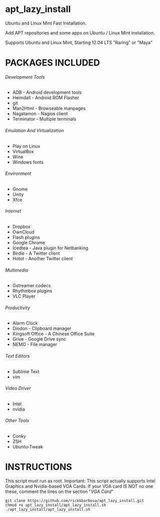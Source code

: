 apt_lazy_install
================

Ubuntu and Linux Mint Fast Installation.

Add APT repositories and some apps on Ubuntu / Linux Mint installation.

Supports Ubuntu and Linux Mint, Starting 12.04 LTS "Raring" or "Maya"


PACKAGES INCLUDED
=================

###### Development Tools
* ADB - Android development tools
* Heimdall - Android ROM Flasher
* git
* Man2Html - Browseable manpages
* Nagstamon - Nagios client
* Terminator - Multiple terminals
 
###### Emulation And Virtualization
* Play on Linux
* VirtualBox
* Wine
* Windows fonts

###### Environment
* Gnome
* Unity
* Xfce

###### Internet
* Dropbox
* OwnCloud
* Flash plugins
* Google Chrome
* Icedtea - Java plugin for Netbanking
* Birdie - A Twitter client
* Hotot - Another Twitter client

###### Multimedia
* Gstreamer codecs
* Rhythmbox plugins
* VLC Player

###### Productivity
* Alarm Clock
* Diodon - Clipboard manager
* Kingsoft Office - A Chinese Office Suite
* Grive - Google Drive sync
* NEMO - File manager

###### Text Editors
* Sublime Text
* vim

###### Video Driver
* Intel
* nvidia

###### Other Tools
* Conky
* ZSH
* Ubuntu-Tweak


INSTRUCTIONS
============

This script must run as root.
Important: This script actually supports Intel Graphics and Nvidia-based VGA Cards. If your VGA card IS NOT no one these, comment the lines on the section "*VGA Card*"

    git clone https://github.com/rickkbarbosa/apt_lazy_install.git
    chmod +x apt_lazy_install/apt_lazy_install.sh
    ./apt_lazy_install/apt_lazy_install.sh
